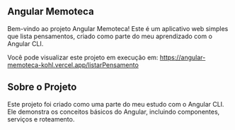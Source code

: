 ## Angular Memoteca

Bem-vindo ao projeto Angular Memoteca! Este é um aplicativo web simples que lista pensamentos, criado como parte do meu aprendizado com o Angular CLI.

Você pode visualizar este projeto em execução em: https://angular-memoteca-kohl.vercel.app/listarPensamento
## Sobre o Projeto

Este projeto foi criado como uma parte do meu estudo com o Angular CLI. Ele demonstra os conceitos básicos do Angular, incluindo componentes, serviços e roteamento.
